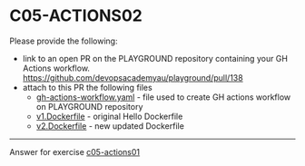 # C05-ACTIONS02

Please provide the following:

- link to an open PR on the PLAYGROUND repository containing your GH Actions workflow.
https://github.com/devopsacademyau/playground/pull/138
- attach to this PR the following files
  - [gh-actions-workflow.yaml](gh-actions-workflow.yaml) - file used to create GH actions workflow on PLAYGROUND repository
  - [v1.Dockerfile](v1.Dockerfile) - original Hello <name> Dockerfile
  - [v2.Dockerfile](v2.Dockerfile) - new updated Dockerfile



<!-- Don't change anything below this point-->
<!-- Before commiting, remove both commented lines--> 
***
Answer for exercise [c05-actions01](https://github.com/devopsacademyau/academy/blob/b5dbe6a3266facbde88e657573d1fa946150b51f/classes/05class/exercises/c05-actions02/README.md)
